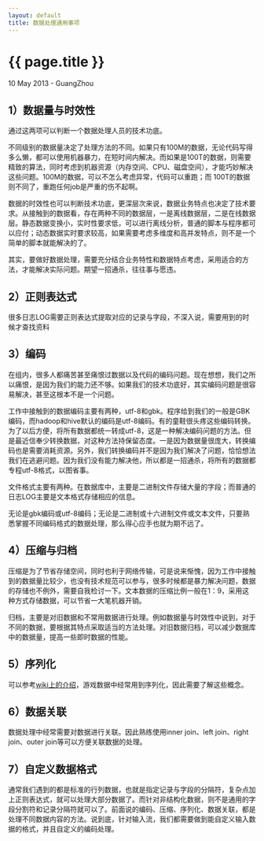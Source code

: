```yaml
---
layout: default
title: 数据处理通用事项
---
```


 {{ page.title }}
================
<p class="meta">10 May 2013 - GuangZhou</p>


1）数据量与时效性
-----------------------
通过这两项可以判断一个数据处理人员的技术功底。
  
  
不同级别的数据量决定了处理方法的不同。如果只有100M的数据，无论代码写得多么懒，都可以使用机器暴力，在短时间内解决。而如果是100T的数据，则需要精致的算法，同时考虑到机器资源（内存空间、CPU、磁盘空间），才能巧妙解决这些问题。100M的数据，可以不怎么考虑异常，代码可以重跑；而 100T的数据则不同了，重跑任何job是严重的伤不起啊。
  
  
数据的时效性也可以判断技术功底，更深层次来说，数据业务特点也决定了技术要求。从接触到的数据看，存在两种不同的数据层，一是离线数据层，二是在线数据层。静态数据变换小，实时性要求低，可以进行离线分析，普通的脚本与程序都可以应付；动态数据实时要求较高，如果需要考虑多维度和高并发特点，则不是一个简单的脚本就能解决的了。
  
  
其实，要做好数据处理，需要充分结合业务特性和数据特点考虑，采用适合的方法，才能解决实际问题。期望一招通杀，往往事与愿违。
  
  
2）正则表达式
-----------------------
很多日志LOG需要正则表达式提取对应的记录与字段，不深入说，需要用到的时候才查找资料

  
3）编码
-----------------------
在组内，很多人都痛苦甚至痛恨过数据以及代码的编码问题。现在想想，我们之所以痛恨，是因为我们的能力还不够。如果我们的技术功底好，其实编码问题是很容易解决，甚至这根本不是一个问题。
  
  
工作中接触到的数据编码主要有两种，utf-8和gbk。程序给到我们的一般是GBK编码，而hadoop和hive默认的编码是utf-8编码。有的童鞋很头疼这些编码转换。为了以后方便，将所有数据都统一转成utf-8，这是一种解决编码问题的方法。但是最近信奉少转换数据，对这种方法持保留态度。一是因为数据量很庞大，转换编码也是需要消耗资源。另外，我们转换编码并不是因为我们解决了问题，恰恰想法我们在逃避问题。因为我们没有能力解决他，所以都是一招通杀，将所有的数据都专程utf-8格式，以图省事。
  
  
文件格式主要有两种。在数据库中，主要是二进制文件存储大量的字段；而普通的日志LOG主要是文本格式存储相应的信息。
  
  
无论是gbk编码或utf-8编码；无论是二进制或十六进制文件或文本文件，只要熟悉掌握不同编码格式的数据处理，那么得心应手也就为期不远了。


4）压缩与归档
-----------------------
压缩是为了节省存储空间，同时也利于网络传输，可是说来惭愧，因为工作中接触到的数据量比较少，也没有技术规范可以参与，很多时候都是暴力解决问题，数据的存储也不例外，需要自我检讨一下。文本数据的压缩比例一般在1：9，采用这种方式存储数据，可以节省一大笔机器开销。  
  
  
归档，主要是对旧数据和不常用数据进行处理。例如数据量与时效性中说到，对于不同的数据，要根据其特点采取适当的方法处理。对旧数据归档，可以减少数据库中的数据量，提高一些即时数据的性能。


5）序列化
-----------------------
可以参考[wiki上的介绍](http://en.wikipedia.org/wiki/Data_serialization)，游戏数据中经常用到序列化，因此需要了解这些概念。


6）数据关联
-----------------------
数据处理中经常需要对数据进行关联。因此熟练使用inner join、left join、right join、outer join等可以方便关联数据的处理。

7）自定义数据格式
-----------------------
通常我们遇到的都是标准的行列数据，也就是指定记录与字段的分隔符，复杂点加上正则表达式，就可以处理大部分数据了。而针对非结构化数据，则不是通用的字段分割符和记录分隔符就可以了。前面说的编码、压缩、序列化、数据关联，都是处理不同数据内容的方法。说到底，针对输入流，我们都需要做到能自定义输入数据的格式，并且自定义的编码处理。



